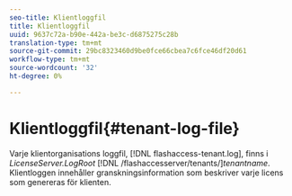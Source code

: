```yaml
---
seo-title: Klientloggfil
title: Klientloggfil
uuid: 9637c72a-b90e-442a-be3c-d6875275c28b
translation-type: tm+mt
source-git-commit: 29bc8323460d9be0fce66cbea7c6fce46df20d61
workflow-type: tm+mt
source-wordcount: '32'
ht-degree: 0%

---
```



# Klientloggfil{#tenant-log-file}

Varje klientorganisations loggfil, [!DNL flashaccess-tenant.log], finns i *LicenseServer.LogRoot* [!DNL /flashaccesserver/tenants/]*tenantname*. Klientloggen innehåller granskningsinformation som beskriver varje licens som genereras för klienten.
